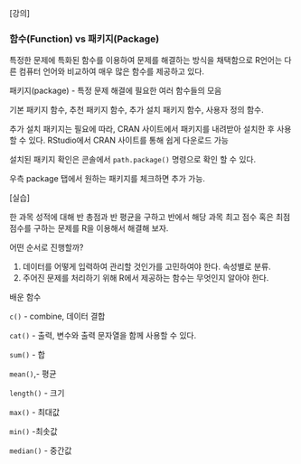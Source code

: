 [강의]

### 함수(Function) vs 패키지(Package)

특정한 문제에 특화된 함수를 이용하여 문제를 해결하는 방식을 채택함으로 R언어는 다른 컴퓨터 언어와 비교하여 매우 많은 함수를 제공하고 있다. 

패키지(package) - 특정 문제 해결에 필요한 여러 함수들의 모음

기본 패키지 함수, 추천 패키지 함수, 추가 설치 패키지 함수, 사용자 정의 함수.

추가 설치 패키지는 필요에 따라, CRAN 사이트에서 패키지를 내려받아 설치한 후 사용할 수 있다. RStudio에서 CRAN 사이트를 통해 쉽게 다운로드 가능

설치된 패키지 확인은 콘솔에서 `path.package()` 명령으로 확인 할 수 있다.

우측 package 탭에서 원하는 패키지를 체크하면 추가 가능.

[실습]

한 과목 성적에 대해 반 총점과 반 평균을 구하고 반에서 해당 과목 최고 점수 혹은 최점 점수를 구하는 문제를 R을 이용해서 해결해 보자.

어떤 순서로 진행할까?

1. 데이터를 어떻게 입력하여 관리할 것인가를 고민하여야 한다. 속성별로 분류.
2. 주어진 문제를 처리하기 위해 R에서 제공하는 함수는 무엇인지 알아야 한다.

 

배운 함수

`c()` - combine, 데이터 결합 

`cat()` - 출력, 변수와 출력 문자열을 함께 사용할 수 있다.

 `sum()` - 합

 `mean()`,- 평균

 `length()` - 크기

 `max()` - 최대값

 `min()` -최솟값

 `median()` - 중간값
